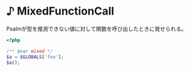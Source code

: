 # ♪ MixedFunctionCall

Psalmが型を推測できない値に対して関数を呼び出したときに発せられる。

```php
<?php

/** @var mixed */
$a = $GLOBALS['foo'];
$a();
```
